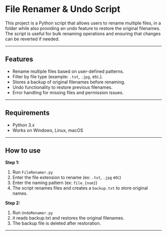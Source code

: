 # File Renamer & Undo Script

This project is a Python script that allows users to rename multiple files, 
in a folder while also providing an undo feature to restore the original filenames. 
The script is useful for bulk renaming operations and ensuring that changes can be reverted if needed.

---

## Features

- Rename multiple files based on user-defined patterns.
- Filter by file type (example: `.txt`, `.jpg`, etc.).
- Stores a backup of original filenames before renaming.
- Undo functionality to restore previous filenames.
- Error handling for missing files and permission issues.

---

## Requirements

- Python 3.x
- Works on Windows, Linux, macOS

---

## How to use 

**Step 1:**

1. Run `FileRenamer.py`
2. Enter the file extension to rename (ex: `.txt`, `.jpg` etc) 
3. Enter the naming pattern (ex: `file_{num}`)
4. The script renames files and creates a `backup.txt` to store original names.

**Step 2:**

1. Run `UndoRenamer.py`
2. it reads backup.txt and restores the original filenames.
3. The backup file is deleted after restoration.

---

